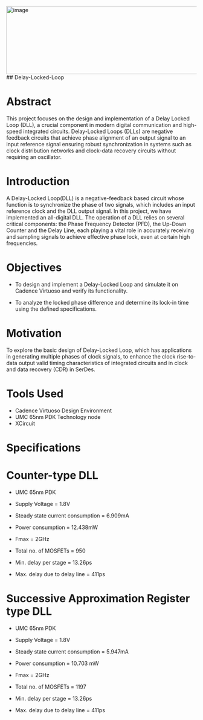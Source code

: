 <img width="2354" height="180" alt="image" src="https://github.com/user-attachments/assets/fe9d2ba2-c3cc-4e1c-8893-0cbe10fbd344" />## Delay-Locked-Loop

# Abstract
This project focuses on the design and implementation of a Delay Locked Loop (DLL), a crucial component in modern digital communication and high-speed integrated circuits. Delay-Locked Loops (DLLs) are negative feedback circuits that achieve phase alignment of an output signal to an input reference signal ensuring robust synchronization in systems such as clock distribution networks and clock-data recovery circuits without requiring an oscillator.

# Introduction
A Delay-Locked Loop(DLL) is a negative-feedback based circuit whose function is to synchronize the phase of two signals, which includes an input reference clock and the DLL output signal. In this project, we have implemented an all-digital DLL. The operation of a DLL relies on several critical components: the Phase Frequency Detector (PFD), the Up-Down Counter and the Delay Line, each playing a vital role in accurately receiving and sampling signals to achieve effective phase lock, even at certain high frequencies.

# Objectives
- To design and implement a Delay-Locked Loop and simulate it on Cadence Virtuoso and verify its functionality.

- To analyze the locked phase difference and determine its lock-in time using the defined specifications.

# Motivation
To explore the basic design of Delay-Locked Loop, which has applications in generating multiple phases of clock signals, to enhance the clock rise-to-data output valid timing characteristics of integrated circuits and in clock and data recovery (CDR) in SerDes.

# Tools Used
- Cadence Virtuoso Design Environment
- UMC 65nm PDK Technology node
- XCircuit

# Specifications
# Counter-type DLL

- UMC 65nm PDK
  
- Supply Voltage = 1.8V

- Steady state current consumption = 6.909mA
  
- Power consumption = 12.438mW

- Fmax = 2GHz

- Total no. of MOSFETs = 950

- Min. delay per stage = 13.26ps

- Max. delay due to delay line = 411ps

# Successive Approximation Register type DLL

- UMC 65nm PDK
  
- Supply Voltage = 1.8V

- Steady state current consumption = 5.947mA

  
- Power consumption = 10.703 mW

- Fmax = 2GHz

- Total no. of MOSFETs = 1197

- Min. delay per stage = 13.26ps

- Max. delay due to delay line = 411ps














